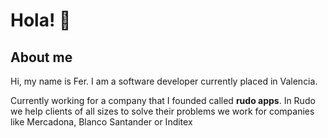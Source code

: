 # Hola! 🤙

## About me

Hi, my name is Fer. I am a software developer currently placed in Valencia.

Currently working for a company that I founded called **rudo apps**. In Rudo we help clients of all sizes to solve their problems we work for companies like Mercadona, Blanco Santander or Inditex

<!--
**fsalom/fsalom** is a ✨ _special_ ✨ repository because its `README.md` (this file) appears on your GitHub profile.

Here are some ideas to get you started:

- 🔭 I’m currently working on ...
- 🌱 I’m currently learning ...
- 👯 I’m looking to collaborate on ...
- 🤔 I’m looking for help with ...
- 💬 Ask me about ...
- 📫 How to reach me: ...
- 😄 Pronouns: ...
- ⚡ Fun fact: ...
-->
